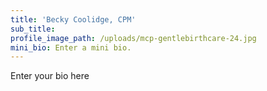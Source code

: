 ```yaml
---
title: 'Becky Coolidge, CPM'
sub_title:
profile_image_path: /uploads/mcp-gentlebirthcare-24.jpg
mini_bio: Enter a mini bio.
---
```


Enter your bio here